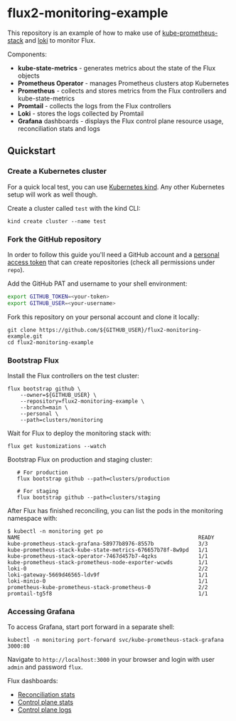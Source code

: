 # flux2-monitoring-example

This repository is an example of how to make use of
[kube-prometheus-stack](https://github.com/prometheus-community/helm-charts/tree/main/charts/kube-prometheus-stack)
and
[loki](https://github.com/grafana/loki/tree/main/production/helm/loki)
to monitor Flux.

Components:

* **kube-state-metrics** - generates metrics about the state of the Flux objects
* **Prometheus Operator** - manages Prometheus clusters atop Kubernetes
* **Prometheus** - collects and stores metrics from the Flux controllers and kube-state-metrics
* **Promtail** - collects the logs from the Flux controllers
* **Loki** - stores the logs collected by Promtail
* **Grafana** dashboards - displays the Flux control plane resource usage, reconciliation stats and logs

## Quickstart

### Create a Kubernetes cluster

For a quick local test, you can use [Kubernetes kind](https://kind.sigs.k8s.io/docs/user/quick-start/).
Any other Kubernetes setup will work as well though.

Create a cluster called `test` with the kind CLI:

```shell
kind create cluster --name test
```

### Fork the GitHub repository

In order to follow this guide you'll need a GitHub account and a
[personal access token](https://help.github.com/en/github/authenticating-to-github/creating-a-personal-access-token-for-the-command-line)
that can create repositories (check all permissions under `repo`).

Add the GitHub PAT and username to your shell environment:

```sh
export GITHUB_TOKEN=<your-token>
export GITHUB_USER=<your-username>
```

Fork this repository on your personal account and clone it locally:

```shell
git clone https://github.com/${GITHUB_USER}/flux2-monitoring-example.git
cd flux2-monitoring-example
```

### Bootstrap Flux

Install the Flux controllers on the test cluster:

```shell
flux bootstrap github \
    --owner=${GITHUB_USER} \
    --repository=flux2-monitoring-example \
    --branch=main \
    --personal \
    --path=clusters/monitoring
```

Wait for Flux to deploy the monitoring stack with:

```shell
flux get kustomizations --watch
```
Bootstrap Flux on production and staging cluster:
```shell
   # For production
   flux bootstrap github --path=clusters/production
   
   # For staging  
   flux bootstrap github --path=clusters/staging
```
After Flux has finished reconciling, you can list the pods in the monitoring namespace with:

```console
$ kubectl -n monitoring get po
NAME                                                        READY
kube-prometheus-stack-grafana-58977b8976-8557b              3/3
kube-prometheus-stack-kube-state-metrics-676657b78f-8w9pd   1/1
kube-prometheus-stack-operator-7467d457b7-4qzks             1/1
kube-prometheus-stack-prometheus-node-exporter-wcwds        1/1
loki-0                                                      2/2
loki-gateway-5669d46565-ldv9f                               1/1
loki-minio-0                                                1/1
prometheus-kube-prometheus-stack-prometheus-0               2/2
promtail-tg5f8                                              1/1
```

### Accessing Grafana

To access Grafana, start port forward in a separate shell:

```shell
kubectl -n monitoring port-forward svc/kube-prometheus-stack-grafana  3000:80
```

Navigate to `http://localhost:3000` in your browser and login with user `admin` and password `flux`.

Flux dashboards:
- [Reconciliation stats](http://localhost:3000/d/flux-cluster/flux-cluster-stats)
- [Control plane stats](http://localhost:3000/d/flux-control-plane/flux-control-plane)
- [Control plane logs](http://localhost:3000/d/flux-logs/flux-logs)
